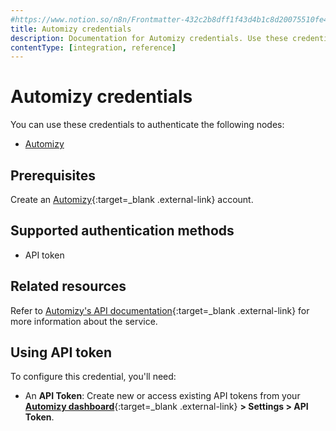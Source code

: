 ```yaml
---
#https://www.notion.so/n8n/Frontmatter-432c2b8dff1f43d4b1c8d20075510fe4
title: Automizy credentials
description: Documentation for Automizy credentials. Use these credentials to authenticate Automizy in n8n, a workflow automation platform.
contentType: [integration, reference]
---
```


# Automizy credentials

You can use these credentials to authenticate the following nodes:

- [Automizy](/integrations/builtin/app-nodes/n8n-nodes-base.automizy/)

## Prerequisites

Create an [Automizy](https://automizy.com/){:target=_blank .external-link} account.

## Supported authentication methods

- API token

## Related resources

Refer to [Automizy's API documentation](https://developers.automizy.com/automizyrestapi/){:target=_blank .external-link} for more information about the service.

## Using API token

To configure this credential, you'll need:

- An **API Token**: Create new or access existing API tokens from your [**Automizy dashboard**](https://app.automizy.com/dashboard){:target=_blank .external-link} **> Settings > API Token**.

